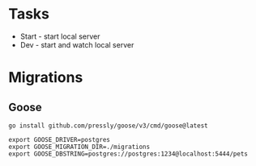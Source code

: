 # Tasks
- Start - start local server
- Dev - start and watch local server

# Migrations 

## Goose
```shell
go install github.com/pressly/goose/v3/cmd/goose@latest 
```
```shell
export GOOSE_DRIVER=postgres
export GOOSE_MIGRATION_DIR=./migrations
export GOOSE_DBSTRING=postgres://postgres:1234@localhost:5444/pets
```